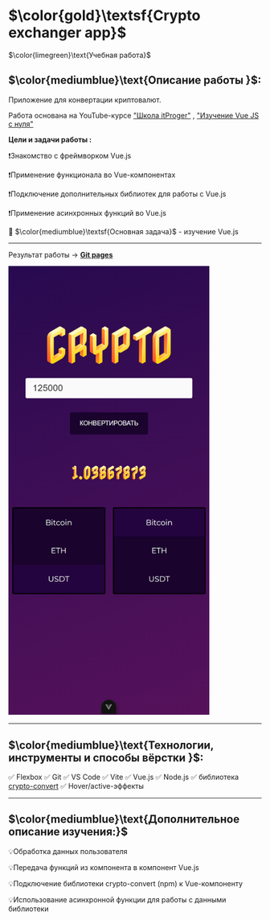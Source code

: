 # $\color{gold}\textsf{Crypto exchanger app}$

$\color{limegreen}\text{Учебная работа}$

## $\color{mediumblue}\text{Описание работы }$:

Приложение для конвертации криптовалют.

Работа основана на YouTube-курсе ["Школа itProger"](https://www.youtube.com/@itproger) , ["Изучение Vue JS с нуля"](https://www.youtube.com/watch?v=phNxG218wAw&list=PLDyJYA6aTY1lwiVmcFFb7g0dRehAXmWUn&index=11)

**Цели и задачи работы :**

❗Знакомство с фреймворком Vue.js

❗Применение функционала во Vue-компонентах

❗Подключение дополнительных библиотек для работы с Vue.js

❗Применение асинхронных функций во Vue.js

🎯 $\color{mediumblue}\textsf{Основная задача}$ - изучение Vue.js

---

Результат работы -> [**Git pages**](https://artiom-work.github.io/vue-crypto-exchanger/)

<img src="./public/crypto-exchanger-app.png" width="400" alt="Изображение страницы">

---

## $\color{mediumblue}\text{Технологии, инструменты и способы вёрстки }$:

✅ Flexbox
✅ Git
✅ VS Code
✅ Vite
✅ Vue.js
✅ Node.js
✅ библиотека [crypto-convert](https://github.com/coinconvert/crypto-convert)
✅ Hover/active-эффекты

---

## $\color{mediumblue}\text{Дополнительное описание изучения:}$

💡Обработка данных пользователя

💡Передача функций из компонента в компонент Vue.js

💡Подключение библиотеки crypto-convert (npm) к Vue-компоненту

💡Использование асинхронной функции для работы с данными библиотеки
